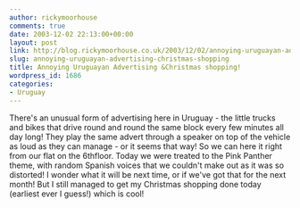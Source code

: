 ```yaml
---
author: rickymoorhouse
comments: true
date: 2003-12-02 22:13:00+00:00
layout: post
link: http://blog.rickymoorhouse.co.uk/2003/12/02/annoying-uruguayan-advertising-christmas-shopping/
slug: annoying-uruguayan-advertising-christmas-shopping
title: Annoying Uruguayan Advertising &Christmas shopping!
wordpress_id: 1686
categories:
- Uruguay
---
```


There's an unusual form of advertising here in Uruguay - the little trucks and bikes that drive round and round the same block every few minutes all day long! They play the same advert through a speaker on top of the vehicle as loud as they can manage - or it seems that way! So we can here it right from our flat on the 6thfloor. Today we were treated to the Pink Panther theme, with random Spanish voices that we couldn't make out as it was so distorted! I wonder what it will be next time, or if we've got that for the next month! But I still managed to get my Christmas shopping done today (earliest ever I guess!) which is cool!
